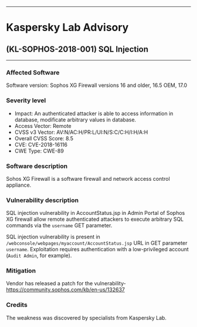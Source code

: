 ***

# Kaspersky Lab Advisory

## (KL-SOPHOS-2018-001) SQL Injection

***


### Affected Software
Software version: Sophos XG Firewall versions 16 and older, 16.5 OEM, 17.0
### Severity level
* Impact: An authenticated attacker is able to access information in database, modificate arbitrary values in database.
* Access Vector: Remote
* CVSS v3 Vector: AV:N/AC:H/PR:L/UI:N/S:C/C:H/I:H/A:H
* Overall CVSS Score: 8.5
* CVE: CVE-2018-16116
* CWE Type: CWE-89
### Software description
Sohos XG Firewall is a software firewall and network access control appliance.
### Vulnerability description
SQL injection vulnerability in AccountStatus.jsp in Admin Portal of Sophos XG firewall allow remote authenticated attackers to execute arbitrary SQL commands via the `username` GET parameter.

SQL injection vulnerability is present in `/webconsole/webpages/myaccount/AccountStatus.jsp` URL in GET parameter `username`. Exploitation requires authentication with a low-privileged account (`Audit Admin`, for example).

### Mitigation

Vendor has released a patch for the vulnerability- https://community.sophos.com/kb/en-us/132637

### Credits

The weakness was discovered by specialists from Kaspersky Lab.
